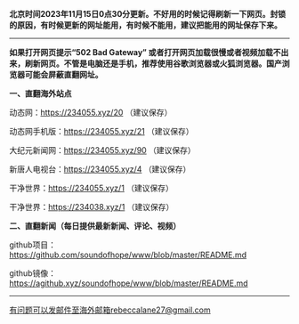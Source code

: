 **北京时间2023年11月15日0点30分更新。不好用的时候记得刷新一下网页。封锁的原因，有时候更新的网址能用，有时候不能用，建议把能用的网址保存下来。**

***

**如果打开网页提示“502 Bad Gateway” 或者打开网页加载很慢或者视频加载不出来，刷新网页。不管是电脑还是手机，推荐使用谷歌浏览器或火狐浏览器。国产浏览器可能会屏蔽直翻网址。**

**一、直翻海外站点**

动态网：https://234055.xyz/20 （建议保存）

动态网手机版：https://234055.xyz/21 （建议保存）

大纪元新闻网：https://234055.xyz/90 （建议保存）

新唐人电视台：https://234055.xyz/4 （建议保存）

干净世界：https://234055.xyz/1 （建议保存）

干净世界：https://234038.xyz/1 （建议保存）

**二、直翻新闻（每日提供最新新闻、评论、视频）**

github项目：https://github.com/soundofhope/www/blob/master/README.md

github镜像：https://agithub.xyz/soundofhope/www/blob/master/README.md



***


有问题可以发邮件至海外邮箱rebeccalane27@gmail.com

